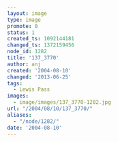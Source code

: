 ```yaml
---
layout: image
type: image
promote: 0
status: 1
created_ts: 1092144181
changed_ts: 1372159456
node_id: 1282
title: '137_3770'
author: anj
created: '2004-08-10'
changed: '2013-06-25'
tags:
  - Lewis Pass
images:
  - image/images/137_3770-1282.jpg
url: "/2004/08/10/137_3770/"
aliases:
  - "/node/1282/"
date: '2004-08-10'
---
```


